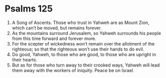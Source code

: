 ﻿
# Psalms 125
1. A Song of Ascents. Those who trust in Yahweh are as Mount Zion, which can’t be moved, but remains forever. 
2. As the mountains surround Jerusalem, so Yahweh surrounds his people from this time forward and forever more. 
3. For the scepter of wickedness won’t remain over the allotment of the righteous; so that the righteous won’t use their hands to do evil. 
4. Do good, Yahweh, to those who are good, to those who are upright in their hearts. 
5. But as for those who turn away to their crooked ways, Yahweh will lead them away with the workers of iniquity. Peace be on Israel. 
